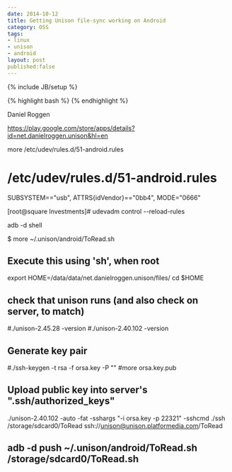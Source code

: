 ```yaml
---
date: 2014-10-12
title: Getting Unison file-sync working on Android
category: OSS
tags:
- linux
- unison
- android
layout: post
published:false
---
```

{% include JB/setup %}


{% highlight bash %}
{% endhighlight %}


Daniel Roggen

https://play.google.com/store/apps/details?id=net.danielroggen.unison&hl=en



more /etc/udev/rules.d/51-android.rules
# /etc/udev/rules.d/51-android.rules

SUBSYSTEM=="usb", ATTRS{idVendor}=="0bb4", MODE="0666"

[root@square Investments]# udevadm control --reload-rules


 adb -d shell


$ more ~/.unison/android/ToRead.sh 
## Execute this using 'sh', when root

export HOME=/data/data/net.danielroggen.unison/files/
cd $HOME

## check that unison runs (and also check on server, to match)
#./unison-2.45.28 -version
#./unison-2.40.102 -version

## Generate key pair
#./ssh-keygen -t rsa -f orsa.key -P ""
#more orsa.key.pub 
## Upload public key into server's ".ssh/authorized_keys"

./unison-2.40.102 -auto -fat -sshargs "-i orsa.key -p 22321" -sshcmd ./ssh /storage/sdcard0/ToRead ssh://unison@unison.platformedia.com/ToRead

## adb -d push ~/.unison/android/ToRead.sh /storage/sdcard0/ToRead.sh

